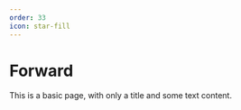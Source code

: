 ```yaml
---
order: 33
icon: star-fill
---
```

# Forward

This is a basic page, with only a title and some text content.